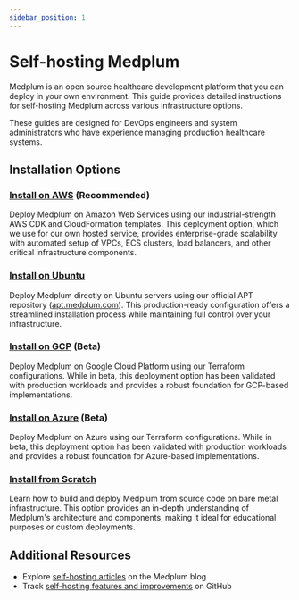 ```yaml
---
sidebar_position: 1
---
```


# Self-hosting Medplum

Medplum is an open source healthcare development platform that you can deploy in your own environment. This guide provides detailed instructions for self-hosting Medplum across various infrastructure options.

These guides are designed for DevOps engineers and system administrators who have experience managing production healthcare systems.

## Installation Options

### [Install on AWS](/docs/self-hosting/install-on-aws) (Recommended)

Deploy Medplum on Amazon Web Services using our industrial-strength AWS CDK and CloudFormation templates. This deployment option, which we use for our own hosted service, provides enterprise-grade scalability with automated setup of VPCs, ECS clusters, load balancers, and other critical infrastructure components.

### [Install on Ubuntu](/docs/self-hosting/install-on-ubuntu)

Deploy Medplum directly on Ubuntu servers using our official APT repository ([apt.medplum.com](https://apt.medplum.com/)). This production-ready configuration offers a streamlined installation process while maintaining full control over your infrastructure.

### [Install on GCP](/docs/self-hosting/install-on-gcp) (Beta)

Deploy Medplum on Google Cloud Platform using our Terraform configurations. While in beta, this deployment option has been validated with production workloads and provides a robust foundation for GCP-based implementations.

### [Install on Azure](/docs/self-hosting/install-on-azure) (Beta)

Deploy Medplum on Azure using our Terraform configurations. While in beta, this deployment option has been validated with production workloads and provides a robust foundation for Azure-based implementations.

### [Install from Scratch](/docs/self-hosting/install-from-scratch)

Learn how to build and deploy Medplum from source code on bare metal infrastructure. This option provides an in-depth understanding of Medplum's architecture and components, making it ideal for educational purposes or custom deployments.

## Additional Resources

- Explore [self-hosting articles](/blog/tags/self-host) on the Medplum blog
- Track [self-hosting features and improvements](https://github.com/medplum/medplum/pulls?q=is%3Apr+label%3Aself-host) on GitHub

